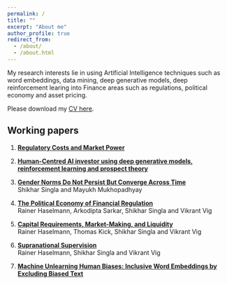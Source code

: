 ```yaml
---
permalink: /
title: ""
excerpt: "About me"
author_profile: true
redirect_from: 
  - /about/
  - /about.html
---
```

My research interests lie in using Artificial Intelligence techniques such as word embeddings, data mining, deep generative models, deep reinforcement learing into Finance areas such as regulations, political economy and asset pricing. 

Please download my [CV here](https://shikharsingla.com/files/cv.pdf).

## Working papers

1. **[Regulatory Costs and Market Power](https://shikharsingla.com/files/reg_costs_market_power_ss.pdf)**

2. **[Human-Centred AI investor using deep generative models, reinforcement learning and prospect theory]()**

3. **[Gender Norms Do Not Persist But Converge Across Time](https://papers.ssrn.com/sol3/papers.cfm?abstract_id=4183488)**\
Shikhar Singla and Mayukh Mukhopadhyay

4. **[The Political Economy of Financial Regulation](https://papers.ssrn.com/sol3/papers.cfm?abstract_id=4250919)**\
Rainer Haselmann, Arkodipta Sarkar, Shikhar Singla and Vikrant Vig

5. **[Capital Requirements, Market-Making, and Liquidity](https://papers.ssrn.com/sol3/papers.cfm?abstract_id=4250896)**\
Rainer Haselmann, Thomas Kick, Shikhar Singla and Vikrant Vig

6. **[Supranational Supervision]()**\
Rainer Haselmann, Shikhar Singla and Vikrant Vig

7. **[Machine Unlearning Human Biases: Inclusive Word Embeddings by Excluding Biased Text](https://shikharsingla.com/files/debias_ss.pdf)**

